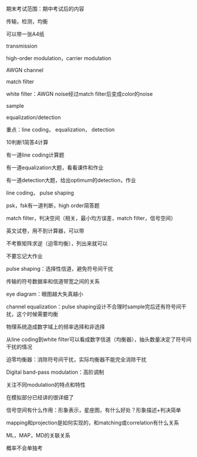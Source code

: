 期末考试范围：期中考试后的内容

传输，检测，均衡



可以带一张A4纸



transmission

high-order modulation，carrier modulation

AWGN channel

match filter

white filter：AWGN noise经过match filter后变成color的noise

sample

equalization/detection

重点：line coding， equalization， detection



10判断1简答4计算

有一道line coding计算题

有一道equalization大题，看看课件和作业

有一道detection大题，给出optimum的detection，作业



line coding， pulse shaping

psk，fsk有一道判断，high order简答题

match filter，判决空间（相关，最小均方误差，match filter，信号空间）



英文试卷，用不到计算器，可以带

不考察矩阵求逆（迫零均衡），列出来就可以



不要忘记大作业



pulse shaping：选择性信道，避免符号间干扰

传输的符号数据率和信道带宽之间的关系

eye diagram：眼图越大失真越小

channel equalization：pulse shaping设计不合理时sample完后还有符号间干扰，这个时候需要均衡



物理系统造成数字域上的频率选择和非选择

从line coding到white filter可以看成数字信道（均衡器），抽头数量决定了符号间干扰的情况

迫零均衡器：消除符号间干扰，实际均衡器不能完全消除干扰



Digital band-pass modulation：高阶调制

关注不同modulation的特点和特性

在模拟部分已经讲的很详细了



信号空间有什么作用：形象表示，星座图，有什么好处？形象描述+判决简单

mapping和projection是如何实现的，和matching或correlation有什么关系

ML，MAP，MD的关联关系



概率不会单独考